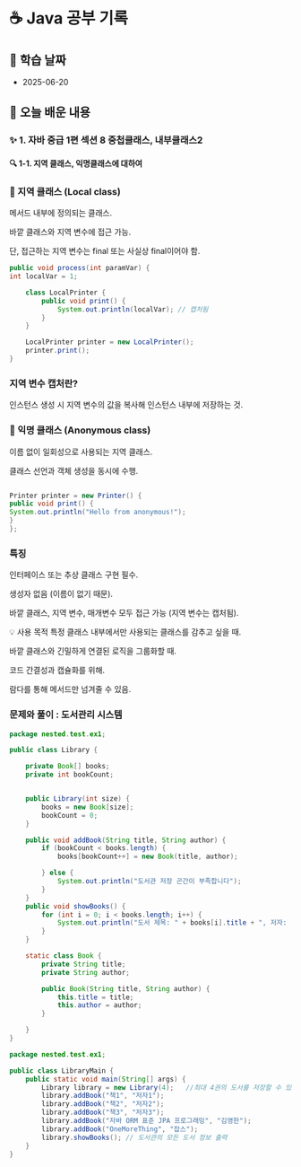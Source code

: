 # ☕ Java 공부 기록

## 📘 학습 날짜
- 2025-06-20

## 📅 오늘 배운 내용

### ✨ 1. 자바 중급 1편 섹션 8 중첩클래스, 내부클래스2

#### 🔍 1-1. 지역 클래스, 익명클래스에 대하여

### 📍 지역 클래스 (Local class)
메서드 내부에 정의되는 클래스.

바깥 클래스와 지역 변수에 접근 가능.

단, 접근하는 지역 변수는 final 또는 사실상 final이어야 함.

```java
public void process(int paramVar) {
int localVar = 1;

    class LocalPrinter {
        public void print() {
            System.out.println(localVar); // 캡처됨
        }
    }

    LocalPrinter printer = new LocalPrinter();
    printer.print();
}
```


### 지역 변수 캡처란? 
인스턴스 생성 시 지역 변수의 값을 복사해 인스턴스 내부에 저장하는 것.

### 🤖 익명 클래스 (Anonymous class)
이름 없이 일회성으로 사용되는 지역 클래스.

클래스 선언과 객체 생성을 동시에 수행.

```java

Printer printer = new Printer() {
public void print() {
System.out.println("Hello from anonymous!");
}
};
```
### 특징
인터페이스 또는 추상 클래스 구현 필수.

생성자 없음 (이름이 없기 때문).

바깥 클래스, 지역 변수, 매개변수 모두 접근 가능 (지역 변수는 캡처됨).

💡 사용 목적
특정 클래스 내부에서만 사용되는 클래스를 감추고 싶을 때.

바깥 클래스와 긴밀하게 연결된 로직을 그룹화할 때.

코드 간결성과 캡슐화를 위해.

람다를 통해 메서드만 넘겨줄 수 있음. 

### 문제와 풀이 : 도서관리 시스템 

```java
package nested.test.ex1;

public class Library {

    private Book[] books;
    private int bookCount;


    public Library(int size) {
        books = new Book[size];
        bookCount = 0;
    }

    public void addBook(String title, String author) {
        if (bookCount < books.length) {
            books[bookCount++] = new Book(title, author);

        } else {
            System.out.println("도서관 저장 곤간이 부족합니다");
        }
    }
    public void showBooks() {
        for (int i = 0; i < books.length; i++) {
            System.out.println("도서 제목: " + books[i].title + ", 저자: " + books[i].author);
        }
    }

    static class Book {
        private String title;
        private String author;

        public Book(String title, String author) {
            this.title = title;
            this.author = author;
        }

    }
}

```
```java
package nested.test.ex1;

public class LibraryMain {
    public static void main(String[] args) {
        Library library = new Library(4);   //최대 4권의 도서를 저장할 수 있는 도서관 생성
        library.addBook("책1", "저자1");
        library.addBook("책2", "저자2");
        library.addBook("책3", "저자3");
        library.addBook("자바 ORM 표준 JPA 프로그래밍", "김영한");
        library.addBook("OneMoreThing", "잡스");
        library.showBooks(); // 도서관의 모든 도서 정보 출력
    }
}

```

